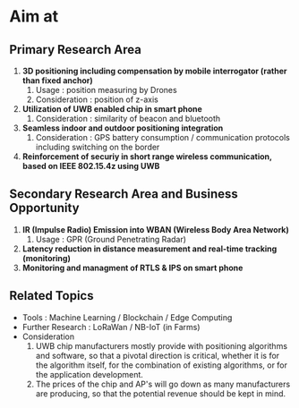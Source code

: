 # Aim at 

## Primary Research Area
1. **3D positioning including compensation by mobile interrogator (rather than fixed anchor)**  
   1. Usage : position measuring by Drones
   1. Consideration : position of z-axis 
1. **Utilization of UWB enabled chip in smart phone**
   1. Consideration : similarity of beacon and bluetooth
1. **Seamless indoor and outdoor positioning integration**
   1. Consideration : GPS battery consumption / communication protocols including switching on the border
1. **Reinforcement of securiy in short range wireless communication, based on IEEE 802.15.4z using UWB**

## Secondary Research Area and Business Opportunity 
1. **IR (Impulse Radio) Emission into WBAN (Wireless Body Area Network)**
   1. Usage : GPR (Ground Penetrating Radar)  
1. **Latency reduction in distance measurement and real-time tracking (monitoring)**
1. **Monitoring and managment of RTLS & IPS on smart phone** 

## Related Topics 
- Tools : Machine Learning / Blockchain / Edge Computing  
- Further Research : LoRaWan / NB-IoT (in Farms)    
- Consideration
  1. UWB chip manufacturers mostly provide with positioning algorithms and software, so that a pivotal direction is critical, whether it is for the algorithm itself, for the combination of existing algorithms, or for the application development.   
  1. The prices of the chip and AP's will go down as many manufacturers are producing, so that the potential revenue should be kept in mind. 
